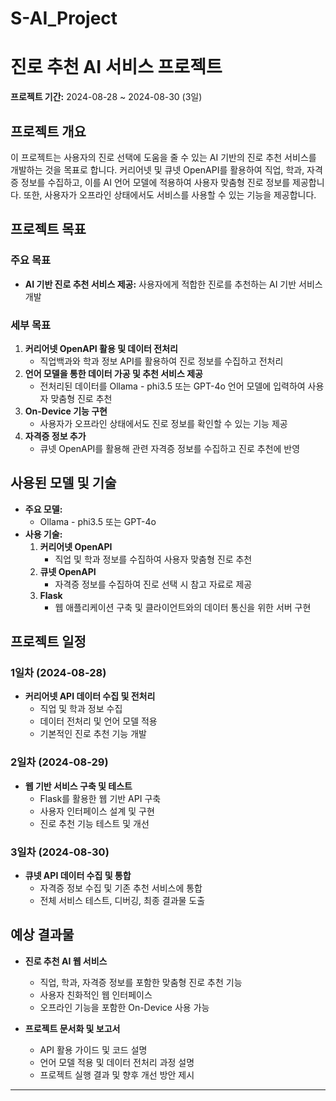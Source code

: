 # S-AI_Project
# 진로 추천 AI 서비스 프로젝트

**프로젝트 기간:** 2024-08-28 ~ 2024-08-30 (3일)

## 프로젝트 개요

이 프로젝트는 사용자의 진로 선택에 도움을 줄 수 있는 AI 기반의 진로 추천 서비스를 개발하는 것을 목표로 합니다. 커리어넷 및 큐넷 OpenAPI를 활용하여 직업, 학과, 자격증 정보를 수집하고, 이를 AI 언어 모델에 적용하여 사용자 맞춤형 진로 정보를 제공합니다. 또한, 사용자가 오프라인 상태에서도 서비스를 사용할 수 있는 기능을 제공합니다.

## 프로젝트 목표

### 주요 목표
- **AI 기반 진로 추천 서비스 제공:** 사용자에게 적합한 진로를 추천하는 AI 기반 서비스 개발

### 세부 목표
1. **커리어넷 OpenAPI 활용 및 데이터 전처리**
   - 직업백과와 학과 정보 API를 활용하여 진로 정보를 수집하고 전처리
2. **언어 모델을 통한 데이터 가공 및 추천 서비스 제공**
   - 전처리된 데이터를 Ollama - phi3.5 또는 GPT-4o 언어 모델에 입력하여 사용자 맞춤형 진로 추천
3. **On-Device 기능 구현**
   - 사용자가 오프라인 상태에서도 진로 정보를 확인할 수 있는 기능 제공
4. **자격증 정보 추가**
   - 큐넷 OpenAPI를 활용해 관련 자격증 정보를 수집하고 진로 추천에 반영

## 사용된 모델 및 기술

- **주요 모델:**
  - Ollama - phi3.5 또는 GPT-4o
- **사용 기술:**
  1. **커리어넷 OpenAPI**
     - 직업 및 학과 정보를 수집하여 사용자 맞춤형 진로 추천
  2. **큐넷 OpenAPI**
     - 자격증 정보를 수집하여 진로 선택 시 참고 자료로 제공
  3. **Flask**
     - 웹 애플리케이션 구축 및 클라이언트와의 데이터 통신을 위한 서버 구현

## 프로젝트 일정

### 1일차 (2024-08-28)
- **커리어넷 API 데이터 수집 및 전처리**
  - 직업 및 학과 정보 수집
  - 데이터 전처리 및 언어 모델 적용
  - 기본적인 진로 추천 기능 개발

### 2일차 (2024-08-29)
- **웹 기반 서비스 구축 및 테스트**
  - Flask를 활용한 웹 기반 API 구축
  - 사용자 인터페이스 설계 및 구현
  - 진로 추천 기능 테스트 및 개선

### 3일차 (2024-08-30)
- **큐넷 API 데이터 수집 및 통합**
  - 자격증 정보 수집 및 기존 추천 서비스에 통합
  - 전체 서비스 테스트, 디버깅, 최종 결과물 도출

## 예상 결과물

- **진로 추천 AI 웹 서비스**
  - 직업, 학과, 자격증 정보를 포함한 맞춤형 진로 추천 기능
  - 사용자 친화적인 웹 인터페이스
  - 오프라인 기능을 포함한 On-Device 사용 가능

- **프로젝트 문서화 및 보고서**
  - API 활용 가이드 및 코드 설명
  - 언어 모델 적용 및 데이터 전처리 과정 설명
  - 프로젝트 실행 결과 및 향후 개선 방안 제시

---
